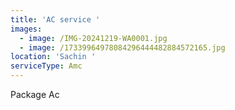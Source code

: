 ```yaml
---
title: 'AC service '
images:
  - image: /IMG-20241219-WA0001.jpg
  - image: /17339964978084296444482884572165.jpg
location: 'Sachin '
serviceType: Amc
---
```





Package Ac
